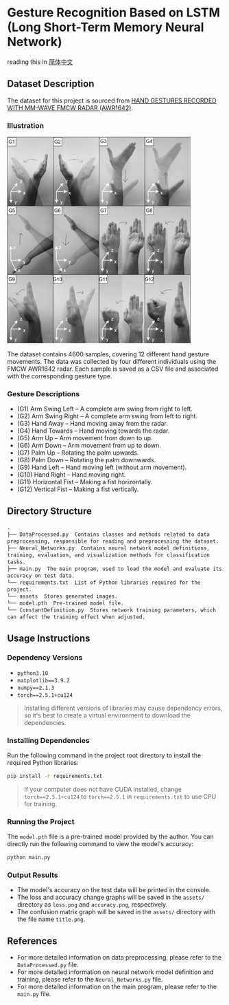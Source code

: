 # Gesture Recognition Based on LSTM (Long Short-Term Memory Neural Network)
reading this in [简体中文](./README_ZH.md)
## Dataset Description

The dataset for this project is sourced from [HAND GESTURES RECORDED WITH MM-WAVE FMCW RADAR (AWR1642)](https://ieee-dataport.org/open-access/hand-gestures-recorded-mm-wave-fmcw-radar-awr1642).

### Illustration

![](./assets/clip_image001.png)

The dataset contains 4600 samples, covering 12 different hand gesture movements. The data was collected by four different individuals using the FMCW AWR1642 radar. Each sample is saved as a CSV file and associated with the corresponding gesture type.

### Gesture Descriptions
- (G1) Arm Swing Left – A complete arm swing from right to left.
- (G2) Arm Swing Right – A complete arm swing from left to right.
- (G3) Hand Away – Hand moving away from the radar.
- (G4) Hand Towards – Hand moving towards the radar.
- (G5) Arm Up – Arm movement from down to up.
- (G6) Arm Down – Arm movement from up to down.
- (G7) Palm Up – Rotating the palm upwards.
- (G8) Palm Down – Rotating the palm downwards.
- (G9) Hand Left – Hand moving left (without arm movement).
- (G10) Hand Right – Hand moving right.
- (G11) Horizontal Fist – Making a fist horizontally.
- (G12) Vertical Fist – Making a fist vertically.

## Directory Structure

```
.
├── DataProcessed.py  Contains classes and methods related to data preprocessing, responsible for reading and preprocessing the dataset.
├── Neural_Networks.py  Contains neural network model definitions, training, evaluation, and visualization methods for classification tasks.
├── main.py  The main program, used to load the model and evaluate its accuracy on test data.
└── requirements.txt  List of Python libraries required for the project.
└── assets  Stores generated images.
└── model.pth  Pre-trained model file.
└── ConstantDefinition.py  Stores network training parameters, which can affect the training effect when adjusted.
```

## Usage Instructions

### Dependency Versions

- `python3.10`
- `matplotlib==3.9.2`
- `numpy==2.1.3`
- `torch==2.5.1+cu124`

> Installing different versions of libraries may cause dependency errors, so it's best to create a virtual environment to download the dependencies.

### Installing Dependencies

Run the following command in the project root directory to install the required Python libraries:

```bash
pip install -r requirements.txt
```

> If your computer does not have CUDA installed, change `torch==2.5.1+cu124` to `torch==2.5.1` in `requirements.txt` to use CPU for training.

### Running the Project

The `model.pth` file is a pre-trained model provided by the author. You can directly run the following command to view the model's accuracy:

```bash
python main.py
```

### Output Results

- The model's accuracy on the test data will be printed in the console.
- The loss and accuracy change graphs will be saved in the `assets/` directory as `loss.png` and `accuracy.png`, respectively.
- The confusion matrix graph will be saved in the `assets/` directory with the file name `title.png`.

## References

- For more detailed information on data preprocessing, please refer to the `DataProcessed.py` file.
- For more detailed information on neural network model definition and training, please refer to the `Neural_Networks.py` file.
- For more detailed information on the main program, please refer to the `main.py` file.